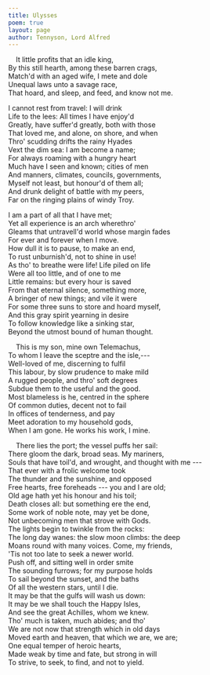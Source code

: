 ```yaml
---
title: Ulysses
poem: true
layout: page
author: Tennyson, Lord Alfred
---
```

&nbsp;&nbsp;&nbsp; It little profits that an idle king,  
By this still hearth, among these barren crags,  
Match'd with an aged wife, I mete and dole  
Unequal laws unto a savage race,  
That hoard, and sleep, and feed, and know not me.  

I cannot rest from travel: I will drink  
Life to the lees: All times I have enjoy'd  
Greatly, have suffer'd greatly, both with those  
That loved me, and alone, on shore, and when  
Thro' scudding drifts the rainy Hyades  
Vext the dim sea: I am become a name;  
For always roaming with a hungry heart  
Much have I seen and known; cities of men  
And manners, climates, councils, governments,  
Myself not least, but honour'd of them all;  
And drunk delight of battle with my peers,  
Far on the ringing plains of windy Troy.  

I am a part of all that I have met;  
Yet all experience is an arch wherethro'  
Gleams that untravell'd world whose margin fades  
For ever and forever when I move.  
How dull it is to pause, to make an end,  
To rust unburnish'd, not to shine in use!  
As tho' to breathe were life! Life piled on life  
Were all too little, and of one to me  
Little remains: but every hour is saved  
From that eternal silence, something more,  
A bringer of new things; and vile it were  
For some three suns to store and hoard myself,  
And this gray spirit yearning in desire  
To follow knowledge like a sinking star,  
Beyond the utmost bound of human thought.  

&nbsp;&nbsp;&nbsp; This is my son, mine own Telemachus,  
To whom I leave the sceptre and the isle,---  
Well-loved of me, discerning to fulfil  
This labour, by slow prudence to make mild  
A rugged people, and thro' soft degrees  
Subdue them to the useful and the good.  
Most blameless is he, centred in the sphere  
Of common duties, decent not to fail  
In offices of tenderness, and pay  
Meet adoration to my household gods,  
When I am gone. He works his work, I mine.  

&nbsp;&nbsp;&nbsp; There lies the port; the vessel puffs her sail:  
There gloom the dark, broad seas. My mariners,  
Souls that have toil'd, and wrought, and thought with me ---  
That ever with a frolic welcome took  
The thunder and the sunshine, and opposed  
Free hearts, free foreheads --- you and I are old;  
Old age hath yet his honour and his toil;  
Death closes all: but something ere the end,  
Some work of noble note, may yet be done,  
Not unbecoming men that strove with Gods.  
The lights begin to twinkle from the rocks:  
The long day wanes: the slow moon climbs: the deep  
Moans round with many voices. Come, my friends,  
'Tis not too late to seek a newer world.  
Push off, and sitting well in order smite  
The sounding furrows; for my purpose holds  
To sail beyond the sunset, and the baths  
Of all the western stars, until I die.  
It may be that the gulfs will wash us down:  
It may be we shall touch the Happy Isles,  
And see the great Achilles, whom we knew.  
Tho' much is taken, much abides; and tho'  
We are not now that strength which in old days  
Moved earth and heaven, that which we are, we are;  
One equal temper of heroic hearts,  
Made weak by time and fate, but strong in will  
To strive, to seek, to find, and not to yield.

